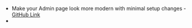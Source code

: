 
- Make your Admin page look more modern with minimal setup changes - [GitHub Link](https://github.com/unfoldadmin/django-unfold?tab=readme-ov-file#installation)
- 